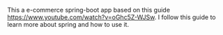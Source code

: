 This a e-commerce spring-boot app based on this guide https://www.youtube.com/watch?v=oGhc5Z-WJSw. 
I follow this guide to learn more about spring and how to use it.
